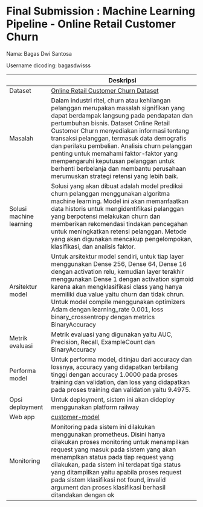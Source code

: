 # Final Submission : Machine Learning Pipeline - Online Retail Customer Churn
Nama: Bagas Dwi Santosa

Username dicoding: bagasdwisss


| | Deskripsi |
| ----------- | ----------- |
| Dataset | [Online Retail Customer Churn Dataset](https://www.kaggle.com/datasets/hassaneskikri/online-retail-customer-churn-dataset) |
| Masalah | Dalam industri ritel, churn atau kehilangan pelanggan merupakan masalah signifikan yang dapat berdampak langsung pada pendapatan dan pertumbuhan bisnis. Dataset Online Retail Customer Churn menyediakan informasi tentang transaksi pelanggan, termasuk data demografis dan perilaku pembelian. Analisis churn pelanggan penting untuk memahami faktor-faktor yang mempengaruhi keputusan pelanggan untuk berhenti berbelanja dan membantu perusahaan merumuskan strategi retensi yang lebih baik. |
| Solusi machine learning | Solusi yang akan dibuat adalah model prediksi churn pelanggan menggunakan algoritma machine learning. Model ini akan memanfaatkan data historis untuk mengidentifikasi pelanggan yang berpotensi melakukan churn dan memberikan rekomendasi tindakan pencegahan untuk meningkatkan retensi pelanggan. Metode yang akan digunakan mencakup pengelompokan, klasifikasi, dan analisis faktor. |
| Arsitektur model | Untuk arsitektur model sendiri, untuk tiap layer menggunakan Dense 256, Dense 64, Dense 16 dengan activation relu, kemudian layer terakhir menggunakan Dense 1 dengan activation sigmoid karena akan mengklasifikasi class yang hanya memiliki dua value yaitu churn dan tidak chrun. Untuk model compile menggunakan optimizers Adam dengan learning_rate 0.001, loss binary_crossentropy dengan metrics BinaryAccuracy |
| Metrik evaluasi | Metrik evaluasi yang digunakan yaitu AUC, Precision, Recall, ExampleCount dan BinaryAccuracy |
| Performa model | Untuk performa model, ditinjau dari accuracy dan lossnya, accuracy yang didapatkan terbilang tinggi dengan accuracy 1.0000 pada proses training dan validation, dan loss yang didapatkan pada proses training dan validation yaitu 9.4975.|
| Opsi deployment | Untuk deployment, sistem ini akan dideploy menggunakan platform railway |
| Web app | [customer-model](https://ml-ops-production-021e.up.railway.app/v1/models/customer-model/metadata)|
| Monitoring | Monitoring pada sistem ini dilakukan menggunakan prometheus. Disini hanya dilakukan proses monitoring untuk menampilkan request yang masuk pada sistem yang akan menamplkan status pada tiap request yang dilakukan, pada sistem ini terdapat tiga status yang ditampilkan yaitu apabila proses request pada sistem klasifikasi not found, invalid argument dan proses klasifikasi berhasil ditandakan dengan ok |
